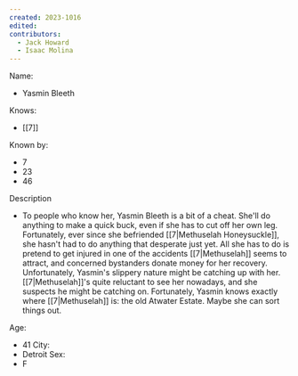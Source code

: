 ```yaml
---
created: 2023-1016
edited:
contributors:
  - Jack Howard
  - Isaac Molina
---
```


Name:
- Yasmin Bleeth

Knows:
- [[7]]

Known by:
- 7
- 23
- 46

Description
- To people who know her, Yasmin Bleeth is a bit of a cheat. She'll do anything to make a quick buck, even if she has to cut off her own leg. Fortunately, ever since she befriended [[7|Methuselah Honeysuckle]], she hasn't had to do anything that desperate just yet. All she has to do is pretend to get injured in one of the accidents [[7|Methuselah]] seems to attract, and concerned bystanders donate money for her recovery. Unfortunately, Yasmin's slippery nature might be catching up with her. [[7|Methuselah]]'s quite reluctant to see her nowadays, and she suspects he might be catching on. Fortunately, Yasmin knows exactly where [[7|Methuselah]] is: the old Atwater Estate. Maybe she can sort things out.

Age:
- 41
City:
- Detroit
Sex:
- F


